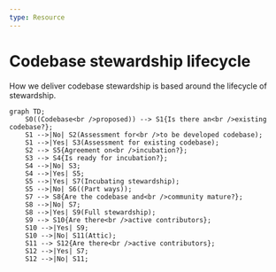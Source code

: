 ```yaml
---
type: Resource
---
```


# Codebase stewardship lifecycle

How we deliver codebase stewardship is based around the lifecycle of stewardship.

```mermaid
graph TD;
    S0((Codebase<br />proposed)) --> S1{Is there an<br />existing codebase?};
    S1 -->|No| S2(Assessment for<br />to be developed codebase);
    S1 -->|Yes| S3(Assessment for existing codebase);
    S2 --> S5{Agreement on<br />incubation?};
    S3 --> S4{Is ready for incubation?};
    S4 -->|No| S3;
    S4 -->|Yes| S5;
    S5 -->|Yes| S7(Incubating stewardship);
    S5 -->|No| S6((Part ways));
    S7 --> S8{Are the codebase and<br />community mature?};
    S8 -->|No| S7;
    S8 -->|Yes| S9(Full stewardship);
    S9 --> S10{Are there<br />active contributors};
    S10 -->|Yes| S9;
    S10 -->|No| S11(Attic);
    S11 --> S12{Are there<br />active contributors};
    S12 -->|Yes| S7;
    S12 -->|No| S11;
```
